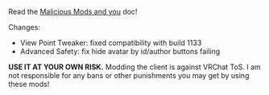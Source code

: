 Read the [Malicious Mods and you](https://github.com/knah/VRCMods/blob/master/Malicious-Mods.md) doc!

Changes:
 * View Point Tweaker: fixed compatibility with build 1133
 * Advanced Safety: fix hide avatar by id/author buttons failing

**USE IT AT YOUR OWN RISK.** Modding the client is against VRChat ToS. I am not responsible for any bans or other punishments you may get by using these mods!